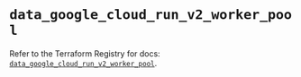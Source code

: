 # `data_google_cloud_run_v2_worker_pool`

Refer to the Terraform Registry for docs: [`data_google_cloud_run_v2_worker_pool`](https://registry.terraform.io/providers/hashicorp/google/6.41.0/docs/data-sources/cloud_run_v2_worker_pool).
